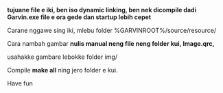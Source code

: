 __tujuane file e iki, ben iso dynamic linking, ben nek dicompile dadi Garvin.exe file e ora gede dan startup lebih cepet__

Carane nggawe sing iki, mlebu folder %GARVINROOT%/source/resource/

Cara nambah gambar __nulis manual neng file neng folder kui, Image.qrc,__

usahakke gambare lebokke folder img/

Compile __make all__ ning jero folder e kui.

Have fun
